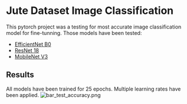 # Jute Dataset Image Classification

This pytorch project was a testing for most accurate image classification model for fine-tunning.
Those models have been tested:

-   [EfficientNet B0](https://docs.pytorch.org/vision/0.22/models/generated/torchvision.models.efficientnet_b0.html)
-   [ResNet 18](https://docs.pytorch.org/vision/main/models/generated/torchvision.models.resnet18.html)
-   [MobileNet V3](https://docs.pytorch.org/vision/main/models/mobilenetv3.html)

## Results

All models have been trained for 25 epochs. Multiple learning rates have been applied.
![bar_test_accuracy.png](Accuracy)
